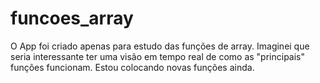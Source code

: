 # funcoes_array
O App foi criado apenas para estudo das funções de array. Imaginei que seria interessante ter uma visão em tempo real de como as "principais" funções funcionam. Estou colocando novas funções ainda.
